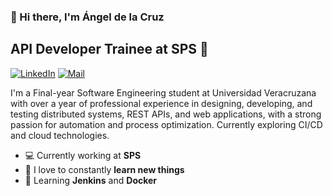 ### 👋 Hi there, I'm Ángel de la Cruz

## API Developer Trainee at SPS 🚀

[![LinkedIn](https://img.shields.io/badge/LinkedIn-angeldelacruz-blue)](https://www.linkedin.com/in/angel-delacruz/)
[![Mail](https://img.shields.io/badge/Mail-acruzo@spsolutions.com.mx-red)](mailto:acruzo@spsolutions.com.mx)

I'm a Final-year Software Engineering student at Universidad Veracruzana with over a year of professional experience in designing, developing, and testing distributed systems, REST APIs, and web applications, with a strong passion for automation and process optimization. Currently exploring CI/CD and cloud technologies.
* 💻 Currently working at **SPS**
* 📖 I love to constantly **learn new things**
* 🧠 Learning **Jenkins** and **Docker**

<!--
**acruzosps/acruzosps** is a ✨ _special_ ✨ repository because its `README.md` (this file) appears on your GitHub profile.

Here are some ideas to get you started:

- 🔭 I’m currently working on ...
- 🌱 I’m currently learning ...
- 👯 I’m looking to collaborate on ...
- 🤔 I’m looking for help with ...
- 💬 Ask me about ...
- 📫 How to reach me: ...
- 😄 Pronouns: ...
- ⚡ Fun fact: ...
-->
